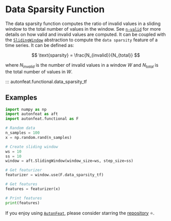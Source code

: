 <!-- 
Author(s): Dhruv Srikanth
Email(s): dsrikant (at) andrew (dot) cmu (dot) edu
Acknowledgements:
Copyright (c) 2023 Carnegie Mellon University, Auton Lab
This code is subject to the license terms contained in the code repo.
-->

# Data Sparsity Function

The data sparsity function computes the ratio of invalid values in a sliding window to the total number of values in the window. See [`n-valid`](n_valid.md) for more details on how valid and invalid values are computed. It can be coupled with the [`SlidingWindow`](../core/fixed_window.md) abstraction to compute the `data sparsity` feature of a time series. It can be defined as:

$$
\text{sparsity} = \frac{N_{invalid}}{N_{total}}
$$

where $N_{invalid}$ is the number of invalid values in a window $W$ and $N_{total}$ is the total number of values in $W$.


::: autonfeat.functional.data_sparsity_tf
      

## Examples

```python
import numpy as np
import autonfeat as aft
import autonfeat.functional as F

# Random data
n_samples = 100
x = np.random.rand(n_samples)

# Create sliding window
ws = 10
ss = 10
window = aft.SlidingWindow(window_size=ws, step_size=ss)

# Get featurizer
featurizer = window.use(F.data_sparsity_tf)

# Get features
features = featurizer(x)

# Print features
print(features)
```

If you enjoy using [`AutonFeat`](../../index.md), please consider starring the [repository](https://github.com/autonlab/AutonFeat) ⭐️.